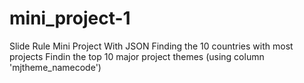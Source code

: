 # mini_project-1
Slide Rule Mini Project With JSON
Finding the 10 countries with most projects
Findin the top 10 major project themes (using column 'mjtheme_namecode')
